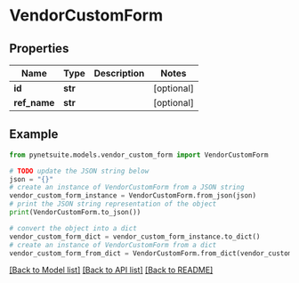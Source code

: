 # VendorCustomForm


## Properties

Name | Type | Description | Notes
------------ | ------------- | ------------- | -------------
**id** | **str** |  | [optional] 
**ref_name** | **str** |  | [optional] 

## Example

```python
from pynetsuite.models.vendor_custom_form import VendorCustomForm

# TODO update the JSON string below
json = "{}"
# create an instance of VendorCustomForm from a JSON string
vendor_custom_form_instance = VendorCustomForm.from_json(json)
# print the JSON string representation of the object
print(VendorCustomForm.to_json())

# convert the object into a dict
vendor_custom_form_dict = vendor_custom_form_instance.to_dict()
# create an instance of VendorCustomForm from a dict
vendor_custom_form_from_dict = VendorCustomForm.from_dict(vendor_custom_form_dict)
```
[[Back to Model list]](../README.md#documentation-for-models) [[Back to API list]](../README.md#documentation-for-api-endpoints) [[Back to README]](../README.md)


